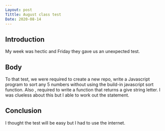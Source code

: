 ```yaml
---
Layout: post
Tittle: August class test
Date: 2020-08-14
---
```

## Introduction

My week was hectic and Friday they gave us an unexpected test.
 
## Body

To that test, we were required to create a new repo, write a Javascript
program to sort any 5 numbers without using the build-in javascript sort function. 
Also , required to write a function that returns a give string letter. 
I was clueless about this but I able to work out the statement.

## Conclusion 

I thought the test will be easy but I had to use the internet.
